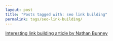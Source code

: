 ```yaml
---
layout: post
title: "Posts tagged with: seo link building"
permalink: tags/seo-link-building/
---
```

[Interesting link building article by Nathan Bunney](/2012/01/interesting-link-building-article-by)
